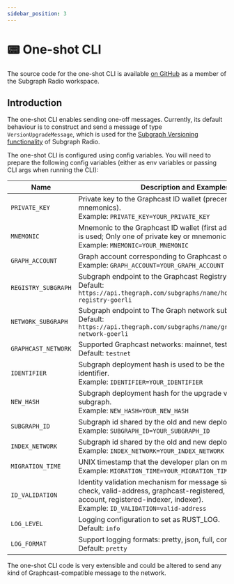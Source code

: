 ```yaml
---
sidebar_position: 3
---
```


# 📟 One-shot CLI

The source code for the one-shot CLI is available [on GitHub](https://github.com/graphops/subgraph-radio/tree/dev/one-shot) as a member of the Subgraph Radio workspace.

## Introduction

The one-shot CLI enables sending one-off messages. Currently, its default behaviour is to construct and send a message of type `VersionUpgradeMessage`, which is used for the [Subgraph Versioning functionality](graphcast/design-principles#subgraph-versioning) of Subgraph Radio.

The one-shot CLI is configured using config variables. You will need to prepare the following config variables (either as env variables or passing CLI args when running the CLI):

| Name                | Description and Examples                                                                                                                                                                                   |
| ------------------- | ---------------------------------------------------------------------------------------------------------------------------------------------------------------------------------------------------------- |
| `PRIVATE_KEY`       | Private key to the Graphcast ID wallet (precendence over mnemonics).<br/>Example: `PRIVATE_KEY=YOUR_PRIVATE_KEY`                                                                                           |
| `MNEMONIC`          | Mnemonic to the Graphcast ID wallet (first address of the wallet is used; Only one of private key or mnemonic is needed).<br/>Example: `MNEMONIC=YOUR_MNEMONIC`                                            |
| `GRAPH_ACCOUNT`     | Graph account corresponding to Graphcast operator.<br/>Example: `GRAPH_ACCOUNT=YOUR_GRAPH_ACCOUNT`                                                                                                         |
| `REGISTRY_SUBGRAPH` | Subgraph endpoint to the Graphcast Registry.<br/>Default: `https://api.thegraph.com/subgraphs/name/hopeyen/graphcast-registry-goerli`                                                                      |
| `NETWORK_SUBGRAPH`  | Subgraph endpoint to The Graph network subgraph.<br/>Default: `https://api.thegraph.com/subgraphs/name/graphprotocol/graph-network-goerli`                                                                 |
| `GRAPHCAST_NETWORK` | Supported Graphcast networks: mainnet, testnet.<br/>Default: `testnet`                                                                                                                                     |
| `IDENTIFIER`        | Subgraph deployment hash is used to be the message content identifier.<br/>Example: `IDENTIFIER=YOUR_IDENTIFIER`                                                                                           |
| `NEW_HASH`          | Subgraph deployment hash for the upgrade version of the subgraph.<br/>Example: `NEW_HASH=YOUR_NEW_HASH`                                                                                                    |
| `SUBGRAPH_ID`       | Subgraph id shared by the old and new deployment.<br/>Example: `SUBGRAPH_ID=YOUR_SUBGRAPH_ID`                                                                                                              |
| `INDEX_NETWORK`     | Subgraph id shared by the old and new deployment.<br/>Example: `INDEX_NETWORK=YOUR_INDEX_NETWORK`                                                                                                          |
| `MIGRATION_TIME`    | UNIX timestamp that the developer plan on migrating the usage.<br/>Example: `MIGRATION_TIME=YOUR_MIGRATION_TIME`                                                                                           |
| `ID_VALIDATION`     | Identity validation mechanism for message signers (options: no-check, valid-address, graphcast-registered, graph-network-account, registered-indexer, indexer).<br/>Example: `ID_VALIDATION=valid-address` |
| `LOG_LEVEL`         | Logging configuration to set as RUST_LOG.<br/>Default: `info`                                                                                                                                              |
| `LOG_FORMAT`        | Support logging formats: pretty, json, full, compact.<br/>Default: `pretty`                                                                                                                                |

The one-shot CLI code is very extensible and could be altered to send any kind of Graphcast-compatible message to the network.
